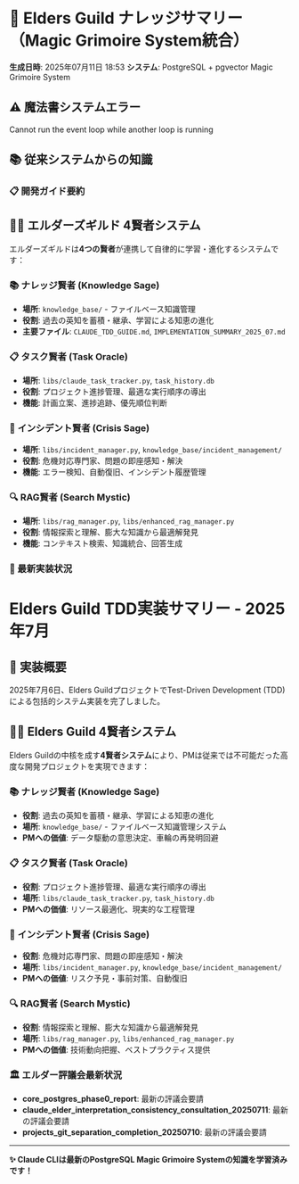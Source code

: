 # 🧠 Elders Guild ナレッジサマリー（Magic Grimoire System統合）

**生成日時**: 2025年07月11日 18:53
**システム**: PostgreSQL + pgvector Magic Grimoire System

## ⚠️ 魔法書システムエラー

Cannot run the event loop while another loop is running

## 📚 従来システムからの知識

### 📋 開発ガイド要約

## 🧙‍♂️ エルダーズギルド 4賢者システム

エルダーズギルドは**4つの賢者**が連携して自律的に学習・進化するシステムです：

### 📚 **ナレッジ賢者** (Knowledge Sage)
- **場所**: `knowledge_base/` - ファイルベース知識管理
- **役割**: 過去の英知を蓄積・継承、学習による知恵の進化
- **主要ファイル**: `CLAUDE_TDD_GUIDE.md`, `IMPLEMENTATION_SUMMARY_2025_07.md`

### 📋 **タスク賢者** (Task Oracle)
- **場所**: `libs/claude_task_tracker.py`, `task_history.db`
- **役割**: プロジェクト進捗管理、最適な実行順序の導出
- **機能**: 計画立案、進捗追跡、優先順位判断

### 🚨 **インシデント賢者** (Crisis Sage)
- **場所**: `libs/incident_manager.py`, `knowledge_base/incident_management/`
- **役割**: 危機対応専門家、問題の即座感知・解決
- **機能**: エラー検知、自動復旧、インシデント履歴管理

### 🔍 **RAG賢者** (Search Mystic)
- **場所**: `libs/rag_manager.py`, `libs/enhanced_rag_manager.py`
- **役割**: 情報探索と理解、膨大な知識から最適解発見
- **機能**: コンテキスト検索、知識統合、回答生成


### 🚀 最新実装状況

# Elders Guild TDD実装サマリー - 2025年7月

## 🎯 実装概要

2025年7月6日、Elders GuildプロジェクトでTest-Driven Development (TDD)による包括的システム実装を完了しました。

## 🧙‍♂️ Elders Guild 4賢者システム

Elders Guildの中核を成す**4賢者システム**により、PMは従来では不可能だった高度な開発プロジェクトを実現できます：

### 📚 **ナレッジ賢者** (Knowledge Sage)
- **役割**: 過去の英知を蓄積・継承、学習による知恵の進化
- **場所**: `knowledge_base/` - ファイルベース知識管理システム
- **PMへの価値**: データ駆動の意思決定、車輪の再発明回避

### 📋 **タスク賢者** (Task Oracle)
- **役割**: プロジェクト進捗管理、最適な実行順序の導出
- **場所**: `libs/claude_task_tracker.py`, `task_history.db`
- **PMへの価値**: リソース最適化、現実的な工程管理

### 🚨 **インシデント賢者** (Crisis Sage)
- **役割**: 危機対応専門家、問題の即座感知・解決
- **場所**: `libs/incident_manager.py`, `knowledge_base/incident_management/`
- **PMへの価値**: リスク予見・事前対策、自動復旧

### 🔍 **RAG賢者** (Search Mystic)
- **役割**: 情報探索と理解、膨大な知識から最適解発見
- **場所**: `libs/rag_manager.py`, `libs/enhanced_rag_manager.py`
- **PMへの価値**: 技術動向把握、ベストプラクティス提供


### 🏛️ エルダー評議会最新状況

- **core_postgres_phase0_report**: 最新の評議会要請
- **claude_elder_interpretation_consistency_consultation_20250711**: 最新の評議会要請
- **projects_git_separation_completion_20250710**: 最新の評議会要請

---
**✨ Claude CLIは最新のPostgreSQL Magic Grimoire Systemの知識を学習済みです！**
